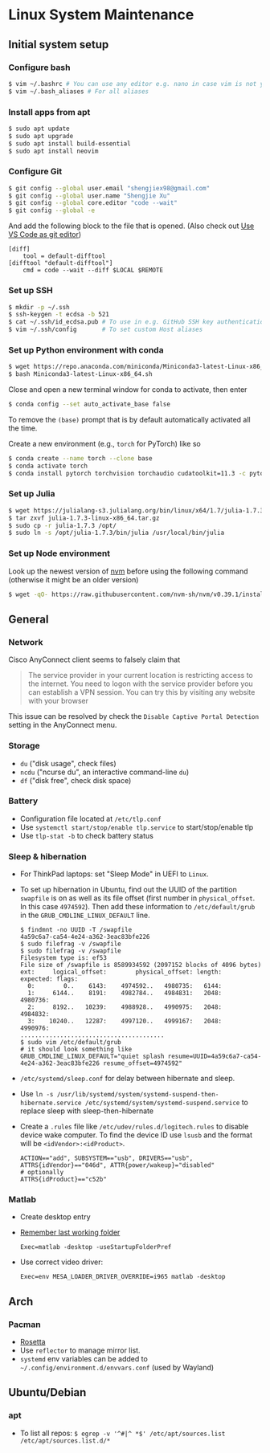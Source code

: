# Linux System Maintenance

## Initial system setup

### Configure bash
```bash
$ vim ~/.bashrc # You can use any editor e.g. nano in case vim is not your type
$ vim ~/.bash_aliases # For all aliases
```

### Install apps from apt
```bash
$ sudo apt update
$ sudo apt upgrade
$ sudo apt install build-essential
$ sudo apt install neovim
```

### Configure Git
```bash
$ git config --global user.email "shengjiex98@gmail.com"
$ git config --global user.name "Shengjie Xu"
$ git config --global core.editor "code --wait"
$ git config --global -e
```
And add the following block to the file that is opened. (Also check out [Use VS Code as git editor](https://stackoverflow.com/a/36644561/9362448))
```
[diff]
    tool = default-difftool
[difftool "default-difftool"]
    cmd = code --wait --diff $LOCAL $REMOTE
```

### Set up SSH
```bash
$ mkdir -p ~/.ssh
$ ssh-keygen -t ecdsa -b 521
$ cat ~/.ssh/id_ecdsa.pub # To use in e.g. GitHub SSH key authentication
$ vim ~/.ssh/config       # To set custom Host aliases
```

### Set up Python environment with conda
```bash
$ wget https://repo.anaconda.com/miniconda/Miniconda3-latest-Linux-x86_64.sh
$ bash Miniconda3-latest-Linux-x86_64.sh
```
Close and open a new terminal window for conda to activate, then enter
```bash
$ conda config --set auto_activate_base false
```
To remove the `(base)` prompt that is by default automatically activated all the time.

Create a new environment (e.g., `torch` for PyTorch) like so
```bash
$ conda create --name torch --clone base
$ conda activate torch
$ conda install pytorch torchvision torchaudio cudatoolkit=11.3 -c pytorch
```

### Set up Julia
```bash
$ wget https://julialang-s3.julialang.org/bin/linux/x64/1.7/julia-1.7.3-linux-x86_64.tar.gz
$ tar zxvf julia-1.7.3-linux-x86_64.tar.gz
$ sudo cp -r julia-1.7.3 /opt/
$ sudo ln -s /opt/julia-1.7.3/bin/julia /usr/local/bin/julia
```

### Set up Node environment

Look up the newest version of [nvm](https://github.com/nvm-sh/nvm#installing-and-updating) before using the following command (otherwise it might be an older version)
```bash
$ wget -qO- https://raw.githubusercontent.com/nvm-sh/nvm/v0.39.1/install.sh | bash
```

## General

### Network

Cisco AnyConnect client seems to falsely claim that

> The service provider in your current location is restricting access to the internet. You need to logon with the service provider before you can establish a VPN session. You can try this by visiting any website with your browser

This issue can be resolved by check the `Disable Captive Portal Detection` setting in the AnyConnect menu.

### Storage

- `du` ("disk usage", check files)
- `ncdu` ("ncurse du", an interactive command-line `du`)
- `df` ("disk free", check disk space)

### Battery
- Configuration file located at `/etc/tlp.conf`
- Use `systemctl start/stop/enable tlp.service` to start/stop/enable tlp
- Use `tlp-stat -b` to check battery status

### Sleep & hibernation

- For ThinkPad laptops: set "Sleep Mode" in UEFI to `Linux`.
- To set up hibernation in Ubuntu, find out the UUID of the partition `swapfile` is on as well as its file offset (first number in `physical_offset`. In this case `4974592`). Then add these information to `/etc/default/grub` in the `GRUB_CMDLINE_LINUX_DEFAULT` line.

      $ findmnt -no UUID -T /swapfile
      4a59c6a7-ca54-4e24-a362-3eac83bfe226
      $ sudo filefrag -v /swapfile
      $ sudo filefrag -v /swapfile
      Filesystem type is: ef53
      File size of /swapfile is 8589934592 (2097152 blocks of 4096 bytes)
      ext:     logical_offset:        physical_offset: length:   expected: flags:
        0:        0..    6143:    4974592..   4980735:   6144:            
        1:     6144..    8191:    4982784..   4984831:   2048:    4980736:
        2:     8192..   10239:    4988928..   4990975:   2048:    4984832:
        3:    10240..   12287:    4997120..   4999167:   2048:    4990976:
      ........................................
      $ sudo vim /etc/default/grub
      # it should look something like 
      GRUB_CMDLINE_LINUX_DEFAULT="quiet splash resume=UUID=4a59c6a7-ca54-4e24-a362-3eac83bfe226 resume_offset=4974592"

- `/etc/systemd/sleep.conf` for delay between hibernate and sleep.
- Use `ln -s /usr/lib/systemd/system/systemd-suspend-then-hibernate.service /etc/systemd/system/systemd-suspend.service` to replace sleep with sleep-then-hibernate
- Create a `.rules` file like `/etc/udev/rules.d/logitech.rules` to disable device wake computer. To find the device ID use `lsusb` and the format will be `<idVendor>:<idProduct>`.

      ACTION=="add", SUBSYSTEM=="usb", DRIVERS=="usb", ATTRS{idVendor}=="046d", ATTR{power/wakeup}="disabled"
      # optionally
      ATTRS{idProduct}=="c52b"


### Matlab
- Create desktop entry

- [Remember last working folder](https://www.mathworks.com/matlabcentral/answers/336249-initial-working-folder-not-working#answer_326563)
  ```
  Exec=matlab -desktop -useStartupFolderPref

- Use correct video driver:
  ```
  Exec=env MESA_LOADER_DRIVER_OVERRIDE=i965 matlab -desktop
  ```

  

## Arch

### Pacman

- [Rosetta](https://wiki.archlinux.org/title/Pacman/Rosetta)
- Use `reflector` to manage mirror list.
- `systemd` env variables can be added to `~/.config/environment.d/envvars.conf` (used by Wayland)

## Ubuntu/Debian

### apt

- To list all repos: `$ egrep -v '^#|^ *$' /etc/apt/sources.list /etc/apt/sources.list.d/*`
